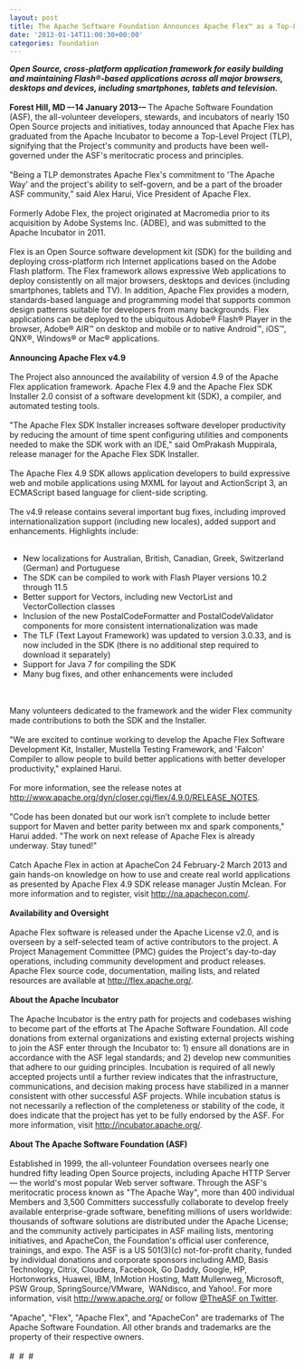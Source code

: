 ```yaml
---
layout: post
title: The Apache Software Foundation Announces Apache Flex™ as a Top-Level Project
date: '2013-01-14T11:00:30+00:00'
categories: foundation
---
```

<i><b>Open Source, cross-platform application framework for easily building and maintaining Flash®-based applications across all major browsers, desktops and devices, including smartphones, tablets and television.<br /></b></i><br /><b>Forest Hill, MD –-14 January 2013-–</b> The Apache Software Foundation (ASF), the all-volunteer developers, stewards, and incubators of nearly 150 Open Source projects and initiatives, today announced that Apache Flex has graduated from the Apache Incubator to become a Top-Level Project (TLP), signifying that the Project's community and products have been well-governed under the ASF's meritocratic process and principles.<br /> <br />&quot;Being a TLP demonstrates Apache Flex's commitment to 'The Apache Way' and the project's ability to self-govern, and be a part of the broader ASF community,” said Alex Harui, Vice President of Apache Flex.<br /> <br />Formerly Adobe Flex, the project originated at Macromedia prior to its acquisition by Adobe Systems Inc. (ADBE), and was submitted to the Apache Incubator in 2011.<br /> <br />Flex is an Open Source software development kit (SDK) for the building and deploying cross-platform rich Internet applications based on the Adobe Flash platform. The Flex framework allows expressive Web applications to deploy consistently on all major browsers, desktops and devices (including smartphones, tablets and TV). In addition, Apache Flex provides a modern, standards-based language and programming model that supports common design patterns suitable for developers from many backgrounds. Flex applications can be deployed to the ubiquitous Adobe® Flash® Player in the browser, Adobe® AIR™ on desktop and mobile or to native Android™, iOS™, QNX®, Windows® or Mac® applications.<br /> <br /><b>Announcing Apache Flex v4.9</b><br /><br />The Project also announced the availability of version 4.9 of the Apache Flex application framework. Apache Flex 4.9 and the Apache Flex SDK Installer 2.0 consist of a software development kit (SDK), a compiler, and automated testing tools.<br /><br />&quot;The Apache Flex SDK Installer increases software developer productivity by reducing the amount of time spent configuring utilities and components needed to make the SDK work with an IDE,&quot; said OmPrakash Muppirala, release manager for the Apache Flex SDK Installer.<br /><br />The Apache Flex 4.9 SDK allows application developers to build expressive web and mobile applications using MXML for layout and ActionScript 3, an ECMAScript based language for client-side scripting.<br /><br />The v4.9 release contains several important bug fixes, including improved internationalization support (including new locales), added support and enhancements. Highlights include:<br /><br /> 
  <ul> 
    <li>New localizations for Australian, British, Canadian, Greek, Switzerland (German) and Portuguese</li> 
    <li>The SDK can be compiled to work with Flash Player versions 10.2 through 11.5</li> 
    <li>Better support for Vectors, including new VectorList and VectorCollection classes</li> 
    <li>Inclusion of the new PostalCodeFormatter and PostalCodeValidator components for more consistent internationalization was made</li> 
    <li>The TLF (Text Layout Framework) was updated to version 3.0.33, and is now included in the SDK (there is no additional step required to download it separately)</li> 
    <li>Support for Java 7 for compiling the SDK</li> 
    <li>Many bug fixes, and other enhancements were included</li> 
  </ul><br /><br />Many volunteers dedicated to the framework and the wider Flex community made contributions to both the SDK and the Installer.<br /><br />&quot;We are excited to continue working to develop the Apache Flex Software Development Kit, Installer, Mustella Testing Framework, and 'Falcon' Compiler to allow people to build better applications with better developer productivity,&quot; explained Harui.<br /><br />For more information, see the release notes at <a href="http://www.apache.org/dyn/closer.cgi/flex/4.9.0/RELEASE_NOTES">http://www.apache.org/dyn/closer.cgi/flex/4.9.0/RELEASE_NOTES</a>.<br /> <br />&quot;Code has been donated but our work isn’t complete to include better support for Maven and better parity between mx and spark components,&quot; Harui added. &quot;The work on next release of Apache Flex is already underway. Stay tuned!&quot;<br /><br />Catch Apache Flex in action at ApacheCon 24 February-2 March 2013 and gain hands-on knowledge on how to use and create real world applications as presented by Apache Flex 4.9 SDK release manager Justin Mclean. For more information and to register, visit <a href="http://na.apachecon.com/">http://na.apachecon.com/</a>.<br /><br /><b>Availability and Oversight</b><br /> <br />Apache Flex software is released under the Apache License v2.0, and is overseen by a self-selected team of active contributors to the project. A Project Management Committee (PMC) guides the Project's day-to-day operations, including community development and product releases. Apache Flex source code, documentation, mailing lists, and related resources are available at <a href="http://flex.apache.org/">http://flex.apache.org/</a>.<br /> <br /><b>About the Apache Incubator</b><br /> <br />The Apache Incubator is the entry path for projects and codebases wishing to become part of the efforts at The Apache Software Foundation. All code donations from external organizations and existing external projects wishing to join the ASF enter through the Incubator to: 1) ensure all donations are in accordance with the ASF legal standards; and 2) develop new communities that adhere to our guiding principles. Incubation is required of all newly accepted projects until a further review indicates that the infrastructure, communications, and decision making process have stabilized in a manner consistent with other successful ASF projects. While incubation status is not necessarily a reflection of the completeness or stability of the code, it does indicate that the project has yet to be fully endorsed by the ASF. For more information, visit <a href="http://incubator.apache.org/">http://incubator.apache.org/</a>.<br /><br /><b>About The Apache Software Foundation (ASF)</b><br /><br />Established in 1999, the all-volunteer Foundation oversees nearly one hundred fifty leading Open Source projects, including Apache HTTP Server — the world's most popular Web server software. Through the ASF's meritocratic process known as &quot;The Apache Way&quot;, more than 400 individual Members and 3,500 Committers successfully collaborate to develop freely available enterprise-grade software, benefiting millions of users worldwide: thousands of software solutions are distributed under the Apache License; and the community actively participates in ASF mailing lists, mentoring initiatives, and ApacheCon, the Foundation's official user conference, trainings, and expo. The ASF is a US 501(3)(c) not-for-profit charity, funded by individual donations and corporate sponsors including AMD, Basis Technology, Citrix, Cloudera, Facebook, Go Daddy, Google, HP, Hortonworks, Huawei, IBM, InMotion Hosting, Matt Mullenweg, Microsoft, PSW Group, SpringSource/VMware,&nbsp; WANdisco, and Yahoo!. For more information, visit <a href="http://www.apache.org/">http://www.apache.org/</a> or follow <a href="https://twitter.com/TheASF">@TheASF on Twitter</a>.<br /><br />&quot;Apache&quot;, &quot;Flex&quot;, &quot;Apache Flex&quot;, and &quot;ApacheCon&quot; are trademarks of The Apache Software Foundation. All other brands and trademarks are the property of their respective owners.<br /><br />#&nbsp; #&nbsp; # <br />

